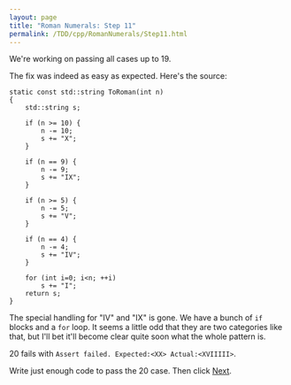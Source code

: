 ```yaml
---
layout: page
title: "Roman Numerals: Step 11"
permalink: /TDD/cpp/RomanNumerals/Step11.html
---
```


We're working on passing all cases up to 19. 

The fix was indeed as easy as expected.  Here's the source:
```
static const std::string ToRoman(int n)
{
	std::string s;

	if (n >= 10) {
		n -= 10;
		s += "X";
	}

	if (n == 9) {
		n -= 9;
		s += "IX";
	}

	if (n >= 5) {
		n -= 5;
		s += "V";
	}

	if (n == 4) {
		n -= 4;
		s += "IV";
	}

	for (int i=0; i<n; ++i)
		s += "I";
	return s;
}
```

The special handling for "IV" and "IX" is gone. We have a bunch of ```if``` blocks and a ```for``` loop. 
It seems a little odd that they are two categories like that, but I'll bet it'll become clear quite soon what the whole pattern is.

20 fails with ```Assert failed. Expected:<XX> Actual:<XVIIIII>```.

Write just enough code to pass the 20 case. Then click [Next](Step12.html).
